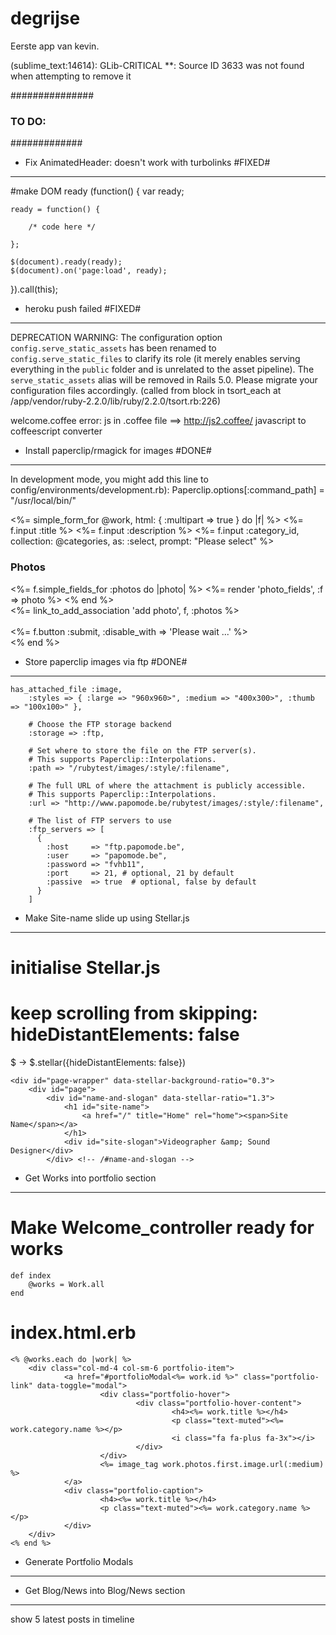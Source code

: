 # degrijse

Eerste app van kevin.

(sublime_text:14614): GLib-CRITICAL **: Source ID 3633 was not found when attempting to remove it


###############
### TO DO: ###
#############


- Fix AnimatedHeader: doesn't work with turbolinks #FIXED#
----------------------------------------------------------
#make DOM ready
(function() {
	var ready;

	ready = function() {

		/* code here */

	};

	$(document).ready(ready);
	$(document).on('page:load', ready);
}).call(this);


- heroku push failed #FIXED#
----------------------------
DEPRECATION WARNING: The configuration option `config.serve_static_assets` has been renamed to `config.serve_static_files` to clarify its role (it merely enables serving everything in the `public` folder and is unrelated to the asset pipeline). The `serve_static_assets` alias will be removed in Rails 5.0. Please migrate your configuration files accordingly. (called from block in tsort_each at /app/vendor/ruby-2.2.0/lib/ruby/2.2.0/tsort.rb:226)

welcome.coffee error: js in .coffee file ==> http://js2.coffee/ javascript to coffeescript converter


- Install paperclip/rmagick for images #DONE#
---------------------------------------------

In development mode, you might add this line to config/environments/development.rb):
	Paperclip.options[:command_path] = "/usr/local/bin/"


<%= simple_form_for @work, html: { :multipart => true } do |f| %>
	<%= f.input :title %>
	<%= f.input :description %>
	<%= f.input :category_id, collection: @categories, as: :select, prompt: "Please select" %>
	<h3 id="photos">Photos</h3>
	<%= f.simple_fields_for :photos do |photo| %>
		<%= render 'photo_fields', :f => photo %>
	<% end %>
	<div class="links">
		<%= link_to_add_association 'add photo', f, :photos %>
	</div>
	<br>
	<div class="actions">
		<%= f.button :submit, :disable_with => 'Please wait ...' %>
	</div>
<% end %>


- Store paperclip images via ftp #DONE#
--------------------------------

	has_attached_file :image, 
		:styles => { :large => "960x960>", :medium => "400x300>", :thumb => "100x100>" }, 

		# Choose the FTP storage backend
		:storage => :ftp,

		# Set where to store the file on the FTP server(s).
		# This supports Paperclip::Interpolations.
		:path => "/rubytest/images/:style/:filename",

		# The full URL of where the attachment is publicly accessible.
		# This supports Paperclip::Interpolations.
		:url => "http://www.papomode.be/rubytest/images/:style/:filename",

		# The list of FTP servers to use
		:ftp_servers => [
		  {
			:host     => "ftp.papomode.be",
			:user     => "papomode.be",
			:password => "fvhb11",
			:port     => 21, # optional, 21 by default
			:passive  => true  # optional, false by default
		  }
		]


- Make Site-name slide up using Stellar.js
------------------------------------------

# initialise Stellar.js
# keep scrolling from skipping: hideDistantElements: false
$ ->
	$.stellar({hideDistantElements: false})

	<div id="page-wrapper" data-stellar-background-ratio="0.3">
		<div id="page">
			<div id="name-and-slogan" data-stellar-ratio="1.3">
				<h1 id="site-name">
					<a href="/" title="Home" rel="home"><span>Site Name</span></a>
				</h1>
				<div id="site-slogan">Videographer &amp; Sound Designer</div>
			</div> <!-- /#name-and-slogan -->


- Get Works into portfolio section
-----------------------------------

# Make Welcome_controller ready for works
	def index
		@works = Work.all
	end

# index.html.erb
	<% @works.each do |work| %>
		<div class="col-md-4 col-sm-6 portfolio-item">
				<a href="#portfolioModal<%= work.id %>" class="portfolio-link" data-toggle="modal">
						<div class="portfolio-hover">
								<div class="portfolio-hover-content">
										<h4><%= work.title %></h4>
										<p class="text-muted"><%= work.category.name %></p>
										<i class="fa fa-plus fa-3x"></i>
								</div>
						</div>
						<%= image_tag work.photos.first.image.url(:medium) %>
				</a>
				<div class="portfolio-caption">
						<h4><%= work.title %></h4>
						<p class="text-muted"><%= work.category.name %></p>
				</div>
		</div>
	<% end %>


- Generate Portfolio Modals
----------------------------

<!-- Portfolio Modals -->
<!-- Use the modals below to showcase details about your portfolio projects! -->


- Get Blog/News into Blog/News section
---------------------------------------

show 5 latest posts in timeline



